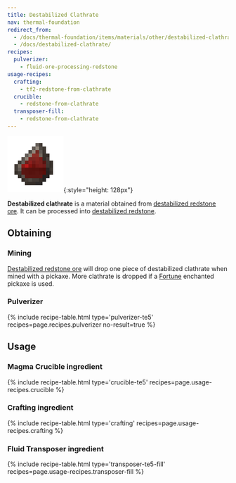 ```yaml
---
title: Destabilized Clathrate
nav: thermal-foundation
redirect_from:
  - /docs/thermal-foundation/items/materials/other/destabilized-clathrate/
  - /docs/destabilized-clathrate/
recipes:
  pulverizer:
    - fluid-ore-processing-redstone
usage-recipes:
  crafting:
    - tf2-redstone-from-clathrate
  crucible:
    - redstone-from-clathrate
  transposer-fill:
    - redstone-from-clathrate
---
```


![Destabilized clathrate](/assets/images/thermal-foundation/clathrate-redstone.gif){:style="height: 128px"}


**Destabilized clathrate** is a material obtained from [destabilized redstone
ore](/docs/thermal-foundation/destabilized-redstone-ore/). It can be processed into [destabilized
redstone](/docs/thermal-foundation/destabilized-redstone/).


Obtaining
---------

### Mining
[Destabilized redstone ore](/docs/thermal-foundation/destabilized-redstone-ore/) will drop one
piece of destabilized clathrate when mined with a pickaxe. More clathrate is
dropped if a [Fortune](https://minecraft.gamepedia.com/Fortune) enchanted
pickaxe is used.

### Pulverizer
{% include recipe-table.html type='pulverizer-te5' recipes=page.recipes.pulverizer no-result=true %}


Usage
-----

### Magma Crucible ingredient
{% include recipe-table.html type='crucible-te5' recipes=page.usage-recipes.crucible %}

### Crafting ingredient
{% include recipe-table.html type='crafting' recipes=page.usage-recipes.crafting %}

### Fluid Transposer ingredient
{% include recipe-table.html type='transposer-te5-fill' recipes=page.usage-recipes.transposer-fill %}
